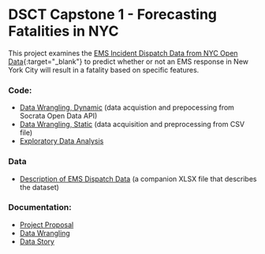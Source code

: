# DSCT Capstone 1 - Forecasting Fatalities in NYC

This project examines the [EMS Incident Dispatch Data from NYC Open Data](https://data.cityofnewyork.us/Public-Safety/EMS-Incident-Dispatch-Data/76xm-jjuj){:target="_blank"} to predict whether or not an EMS response in New York City will result in a fatality based on specific features.



### Code:
- [Data Wrangling, Dynamic](code/CP1-01_Data_Wrangling-api.ipynb) (data acquistion and prepocessing from Socrata Open Data API)
- [Data Wrangling, Static](code/CP1-01_Data_Wrangling-csv.ipynb) (data acquisition and preprocessing from CSV file)
- [Exploratory Data Analysis](code/CP1-02_EDA.ipynb)

### Data
- [Description of EMS Dispatch Data](data/EMS_incident_dispatch_data_description.xlsx) (a companion XLSX file that describes the dataset)

### Documentation:
- [Project Proposal](docs/DSCT_Capstone_1_Proposal.pdf)
- [Data Wrangling](docs/DSCT_Capstone_1_Data_Wrangling.pdf)
- [Data Story](docs/DSCT_Capstone_1_Data_Story.pdf)
